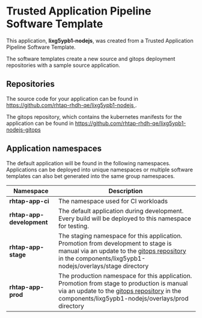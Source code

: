 # Trusted Application Pipeline Software Template

This application, **lixg5ypb1-nodejs**, was created from a Trusted Application Pipeline Software Template.

The software templates create a new source and gitops deployment repositories with a sample source application. 

## Repositories

The source code for your application can be found in [https://github.com/rhtap-rhdh-qe/lixg5ypb1-nodejs ](https://github.com/rhtap-rhdh-qe/lixg5ypb1-nodejs ).
 
The gitops repository, which contains the kubernetes manifests for the application can be found in 
[https://github.com/rhtap-rhdh-qe/lixg5ypb1-nodejs-gitops ](https://github.com/rhtap-rhdh-qe/lixg5ypb1-nodejs-gitops ) 

## Application namespaces 

The default application will be found in the following namespaces. Applications can be deployed into unique namespaces or multiple software templates can also bet generated into the same group namespaces.  

|  Namespace   |  Description   |  
| -------- | -------- |
| **rhtap-app-ci** | The namespace used for CI workloads |
| **rhtap-app-development** | The default application during development. Every build will be deployed to this namespace for testing. |
| **rhtap-app-stage** | The staging namespace for this application. Promotion from development to stage is manual via an update to the [gitops repository](https://github.com/rhtap-rhdh-qe/lixg5ypb1-nodejs-gitops ) in the components/lixg5ypb1-nodejs/overlays/stage directory |
| **rhtap-app-prod** | The production namespace for this application. Promotion from stage to production is manual via an update to the [gitops repository](https://github.com/rhtap-rhdh-qe/lixg5ypb1-nodejs-gitops ) in the components/lixg5ypb1-nodejs/overlays/prod directory |